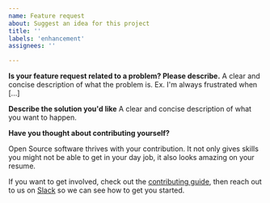 ```yaml
---
name: Feature request
about: Suggest an idea for this project
title: ''
labels: 'enhancement'
assignees: ''

---
```


**Is your feature request related to a problem? Please describe.**
A clear and concise description of what the problem is. Ex. I'm always frustrated when [...]

**Describe the solution you'd like**
A clear and concise description of what you want to happen.

**Have you thought about contributing yourself?**

Open Source software thrives with your contribution. It not only gives skills you might not be able to get in your day job, it also looks amazing on your resume. 

If you want to get involved, check out the 
[contributing guide](https://github.com/argoproj/argo-cd/blob/master/docs/CONTRIBUTING.md), then reach out to us on [Slack](https://argoproj.slack.com/messages/CASHNF6MS) so we can see how to get you started.
